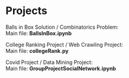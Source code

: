 # Projects

Balls in Box Solution / Combinatorics Problem: <br />Main file: **BallsInBox.ipynb**

College Ranking Project / Web Crawling Project: <br />Main file: **collegeRank.py**

Covid Project / Data Mining Project: <br />Main file: **GroupProjectSocialNetwork.ipynb**
